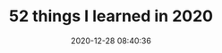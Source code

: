 ---
date: 2020-12-28 08:40:36
link:
  source: pocket
  source_url: https://getpocket.com
  text: 52 things I learned in 2020
  url: https://medium.com/fluxx-studio-notes/52-things-i-learned-in-2020-6a380692dbb8
source: pocket
syndicated:
- type: pocket
  url: https://medium.com/fluxx-studio-notes/52-things-i-learned-in-2020-6a380692dbb8
- type: mastodon
  url: https://mastodon.technology/users/roytang/statuses/105456954313851239
- type: twitter
  url: https://twitter.com/roytang/statuses/1343479388357083136/
title: 52 things I learned in 2020
---